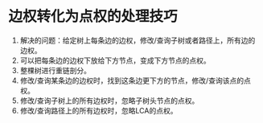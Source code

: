 # 边权转化为点权的处理技巧

1. 解决的问题：给定树上每条边的边权，修改/查询子树或者路径上，所有边的边权。
2. 可以把每条边的边权下放给下方节点，变成下方节点的点权。
3. 整棵树进行重链剖分。
4. 修改/查询某条边的边权时，找到这条边更下方的节点，修改/查询该点的点权。
5. 修改/查询子树上的所有边权时，忽略子树头节点的点权。
6. 修改/查询路径上的所有边权时，忽略LCA的点权。
